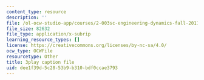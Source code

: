 ```yaml
---
content_type: resource
description: ''
file: /ol-ocw-studio-app/courses/2-003sc-engineering-dynamics-fall-2011/dee1f39d5c2853b9b310bdf0ccae3793_p9DHjoLS3GA.vtt
file_size: 82632
file_type: application/x-subrip
learning_resource_types: []
license: https://creativecommons.org/licenses/by-nc-sa/4.0/
ocw_type: OCWFile
resourcetype: Other
title: 3play caption file
uid: dee1f39d-5c28-53b9-b310-bdf0ccae3793
---
```

